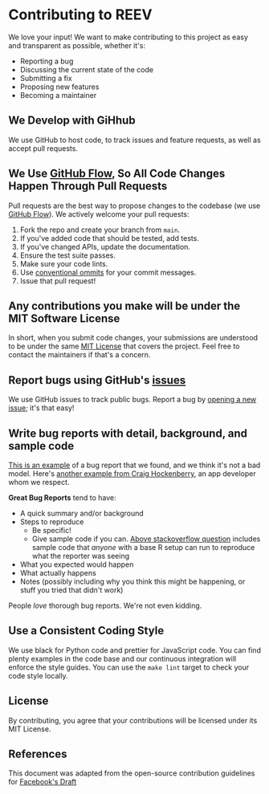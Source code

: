 # Contributing to REEV

We love your input!
We want to make contributing to this project as easy and transparent as possible, whether it's:

- Reporting a bug
- Discussing the current state of the code
- Submitting a fix
- Proposing new features
- Becoming a maintainer

## We Develop with GiHhub

We use GitHub to host code, to track issues and feature requests, as well as accept pull requests.

## We Use [GitHub Flow](https://docs.github.com/en/get-started/quickstart/github-flow), So All Code Changes Happen Through Pull Requests

Pull requests are the best way to propose changes to the codebase (we use [GitHub Flow](https://docs.github.com/en/get-started/quickstart/github-flowl)).
We actively welcome your pull requests:

1. Fork the repo and create your branch from `main`.
2. If you've added code that should be tested, add tests.
3. If you've changed APIs, update the documentation.
4. Ensure the test suite passes.
5. Make sure your code lints.
6. Use [conventional ommits](https://www.conventionalcommits.org/en/v1.0.0/) for your commit messages.
7. Issue that pull request!

## Any contributions you make will be under the MIT Software License

In short, when you submit code changes, your submissions are understood to be under the same [MIT License](http://choosealicense.com/licenses/mit/) that covers the project.
Feel free to contact the maintainers if that's a concern.

## Report bugs using GitHub's [issues](https://github.com/bihealth/reev/issues)

We use GitHub issues to track public bugs.
Report a bug by [opening a new issue](https://github.com/bihealth/reev/issues/new/choose); it's that easy!

## Write bug reports with detail, background, and sample code

[This is an example](http://stackoverflow.com/q/12488905/180626) of a bug report that we found, and we think it's not a bad model.
Here's [another example from Craig Hockenberry](http://www.openradar.me/11905408), an app developer whom we respect.

**Great Bug Reports** tend to have:

- A quick summary and/or background
- Steps to reproduce
  - Be specific!
  - Give sample code if you can. [Above stackoverflow question](http://stackoverflow.com/q/12488905/180626) includes sample code that *anyone* with a base R setup can run to reproduce what the reporter was seeing
- What you expected would happen
- What actually happens
- Notes (possibly including why you think this might be happening, or stuff you tried that didn't work)

People *love* thorough bug reports.
We're not even kidding.

## Use a Consistent Coding Style

We use black for Python code and prettier for JavaScript code.
You can find plenty examples in the code base and our continuous integration will enforce the style guides.
You can use the `make lint` target to check your code style locally.

## License

By contributing, you agree that your contributions will be licensed under its MIT License.

## References

This document was adapted from the open-source contribution guidelines for [Facebook's Draft](https://github.com/facebook/draft-js/blob/a9316a723f9e918afde44dea68b5f9f39b7d9b00/CONTRIBUTING.md)
